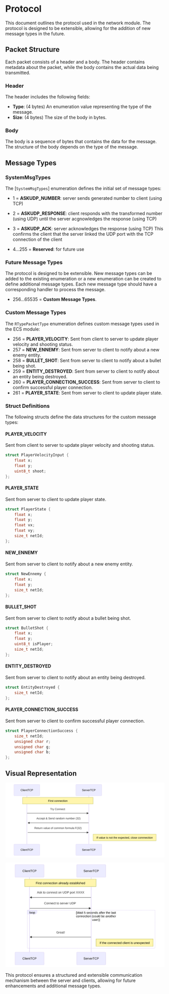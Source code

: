 # Protocol

This document outlines the protocol used in the network module. The protocol is designed to be extensible, allowing for the addition of new message types in the future.

## Packet Structure

Each packet consists of a header and a body. The header contains metadata about the packet, while the body contains the actual data being transmitted.

### Header

The header includes the following fields:

- **Type**: (4 bytes) An enumeration value representing the type of the message.
- **Size**: (4 bytes) The size of the body in bytes.

### Body

The body is a sequence of bytes that contains the data for the message. The structure of the body depends on the type of the message.

## Message Types

### SystemMsgTypes

The [`SystemMsgTypes`] enumeration defines the initial set of message types:

- 1 = **ASKUDP_NUMBER**: server sends generated number to client (using TCP)
        
- 2 = **ASKUDP_RESPONSE**: client responds with the transformed number (using UDP) until the server acgnowledges the response (using TCP)

- 3 = **ASKUDP_ACK**: server acknowledges the response (using TCP) This confirms the client that the server linked the UDP port with the TCP connection of the client

- 4...255 = **Reserved**: for future use


### Future Message Types

The protocol is designed to be extensible. New message types can be added to the existing enumeration or a new enumeration can be created to define additional message types. Each new message type should have a corresponding handler to process the message.

- 256...65535 = **Custom Message Types**.

### Custom Message Types

The `RTypePacketType` enumeration defines custom message types used in the ECS module:

- 256 = **PLAYER_VELOCITY**: Sent from client to server to update player velocity and shooting status.
- 257 = **NEW_ENNEMY**: Sent from server to client to notify about a new enemy entity.
- 258 = **BULLET_SHOT**: Sent from server to client to notify about a bullet being shot.
- 259 = **ENTITY_DESTROYED**: Sent from server to client to notify about an entity being destroyed.
- 260 = **PLAYER_CONNECTION_SUCCESS**: Sent from server to client to confirm successful player connection.
- 261 = **PLAYER_STATE**: Sent from server to client to update player state.

### Struct Definitions

The following structs define the data structures for the custom message types:

#### PLAYER_VELOCITY

Sent from client to server to update player velocity and shooting status.

```cpp
struct PlayerVelocityInput {
    float x;
    float y;
    uint8_t shoot;
};
```

#### PLAYER_STATE

Sent from server to client to update player state.

```cpp
struct PlayerState {
    float x;
    float y;
    float vx;
    float vy;
    size_t netId;
};
```

#### NEW_ENNEMY

Sent from server to client to notify about a new enemy entity.

```cpp
struct NewEnnemy {
    float x;
    float y;
    size_t netId;
};
```

#### BULLET_SHOT

Sent from server to client to notify about a bullet being shot.

```cpp
struct BulletShot {
    float x;
    float y;
    uint8_t isPlayer;
    size_t netId;
};
```

#### ENTITY_DESTROYED

Sent from server to client to notify about an entity being destroyed.

```cpp
struct EntityDestroyed {
    size_t netId;
};
```

#### PLAYER_CONNECTION_SUCCESS

Sent from server to client to confirm successful player connection.

```cpp
struct PlayerConnectionSuccess {
    size_t netId;
    unsigned char r;
    unsigned char g;
    unsigned char b;
};
```

## Visual Representation

![First Connection](./first_connection.svg)

![Set Up UDP](./set_up_UDP.svg)

This protocol ensures a structured and extensible communication mechanism between the server and clients, allowing for future enhancements and additional message types.